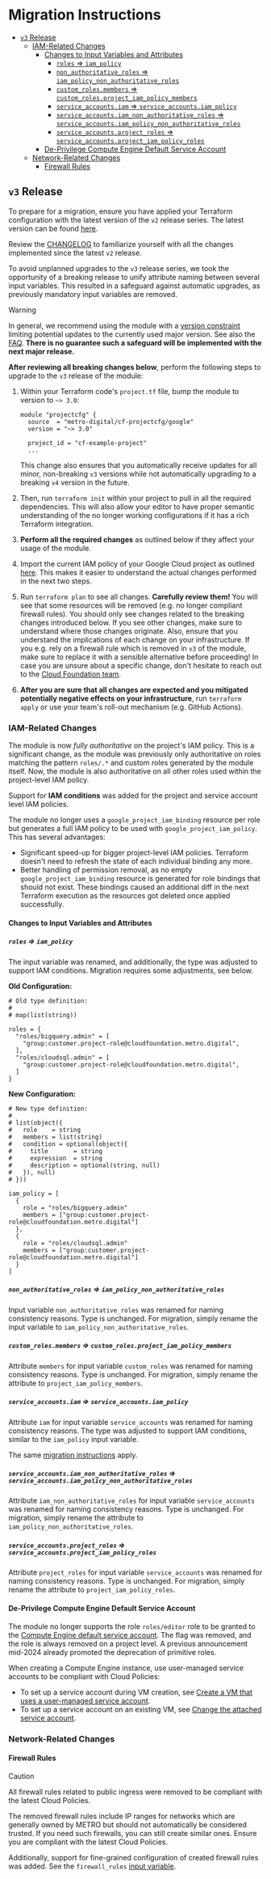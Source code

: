 # Migration Instructions

<!-- mdformat-toc start --slug=github --no-anchors --maxlevel=6 --minlevel=2 -->

- [`v3` Release](#v3-release)
  - [IAM-Related Changes](#iam-related-changes)
    - [Changes to Input Variables and Attributes](#changes-to-input-variables-and-attributes)
      - [`roles` => `iam_policy`](#roles--iam_policy)
      - [`non_authoritative_roles` => `iam_policy_non_authoritative_roles`](#non_authoritative_roles--iam_policy_non_authoritative_roles)
      - [`custom_roles.members` => `custom_roles.project_iam_policy_members`](#custom_rolesmembers--custom_rolesproject_iam_policy_members)
      - [`service_accounts.iam` => `service_accounts.iam_policy`](#service_accountsiam--service_accountsiam_policy)
      - [`service_accounts.iam_non_authoritative_roles` => `service_accounts.iam_policy_non_authoritative_roles`](#service_accountsiam_non_authoritative_roles--service_accountsiam_policy_non_authoritative_roles)
      - [`service_accounts.project_roles` => `service_accounts.project_iam_policy_roles`](#service_accountsproject_roles--service_accountsproject_iam_policy_roles)
    - [De-Privilege Compute Engine Default Service Account](#de-privilege-compute-engine-default-service-account)
  - [Network-Related Changes](#network-related-changes)
    - [Firewall Rules](#firewall-rules)

<!-- mdformat-toc end -->

## `v3` Release

To prepare for a migration, ensure you have applied your Terraform configuration
with the latest version of the `v2` release series. The latest version can be
found [here][latest-v2-release].

Review the [CHANGELOG] to familiarize yourself with all the changes implemented
since the latest `v2` release.

To avoid unplanned upgrades to the `v3` release series, we took the opportunity
of a breaking release to unify attribute naming between several input variables.
This resulted in a safeguard against automatic upgrades, as previously mandatory
input variables are removed.

> [!WARNING]
> In general, we recommend using the module with a [version constraint] limiting
> potential updates to the currently used major version. See also the
> [FAQ][faq-versioning]. **There is no guarantee such a safeguard will be
> implemented with the next major release.**

**After reviewing all breaking changes below**, perform the following steps to
upgrade to the `v3` release of the module:

1. Within your Terraform code's `project.tf` file, bump the module to version to
   `~> 3.0`:

   ```hcl
   module "projectcfg" {
     source  = "metro-digital/cf-projectcfg/google"
     version = "~> 3.0"

     project_id = "cf-example-project"
     ...
   ```

   This change also ensures that you automatically receive updates for all
   minor, non-breaking `v3` versions while not automatically upgrading to a
   breaking `v4` version in the future.

1. Then, run `terraform init` within your project to pull in all the required
   dependencies. This will also allow your editor to have proper semantic
   understanding of the no longer working configurations if it has a rich
   Terraform integration.

1. **Perform all the required changes** as outlined below if they affect your
   usage of the module.

1. Import the current IAM policy of your Google Cloud project as outlined
   [here][faq-iam-policy-import]. This makes it easier to understand the actual
   changes performed in the next two steps.

1. Run `terraform plan` to see all changes. **Carefully review them!** You will
   see that some resources will be removed (e.g. no longer compliant firewall
   rules). You should only see changes related to the breaking changes
   introduced below. If you see other changes, make sure to understand where
   those changes originate. Also, ensure that you understand the implications of
   each change on your infrastructure. If you e.g. rely on a firewall rule which
   is removed in `v3` of the module, make sure to replace it with a sensible
   alternative before proceeding! In case you are unsure about a specific
   change, don't hesitate to reach out to the [Cloud Foundation team][support].

1. **After you are sure that all changes are expected and you mitigated
   potentially negative effects on your infrastructure**, run `terraform apply`
   or use your team's roll-out mechanism (e.g. GitHub Actions).

### IAM-Related Changes

The module is now *fully authoritative* on the project's IAM policy. This is a
significant change, as the module was previously only authoritative on roles
matching the pattern `roles/.*` and custom roles generated by the module itself.
Now, the module is also authoritative on all other roles used within the
project-level IAM policy.

Support for **IAM conditions** was added for the project and service account
level IAM policies.

The module no longer uses a `google_project_iam_binding` resource per role but
generates a full IAM policy to be used with `google_project_iam_policy`. This
has several advantages:

- Significant speed-up for bigger project-level IAM policies. Terraform doesn't
  need to refresh the state of each individual binding any more.
- Better handling of permission removal, as no empty
  `google_project_iam_binding` resource is generated for role bindings that
  should not exist. These bindings caused an additional diff in the next
  Terraform execution as the resources got deleted once applied successfully.

#### Changes to Input Variables and Attributes

##### `roles` => `iam_policy`

The input variable was renamed, and additionally, the type was adjusted to
support IAM conditions. Migration requires some adjustments, see below.

**Old Configuration:**

```hcl
# Old type definition:
#
# map(list(string))

roles = {
  "roles/bigquery.admin" = [
    "group:customer.project-role@cloudfoundation.metro.digital",
  ],
  "roles/cloudsql.admin" = [
    "group:customer.project-role@cloudfoundation.metro.digital",
  ]
}

```

**New Configuration:**

```hcl
# New type definition:
#
# list(object({
#   role    = string
#   members = list(string)
#   condition = optional(object({
#     title       = string
#     expression  = string
#     description = optional(string, null)
#   }), null)
# }))

iam_policy = [
  {
    role = "roles/bigquery.admin"
    members = ["group:customer.project-role@cloudfoundation.metro.digital"]
  },
  {
    role = "roles/cloudsql.admin"
    members = ["group:customer.project-role@cloudfoundation.metro.digital"]
  }
]
```

##### `non_authoritative_roles` => `iam_policy_non_authoritative_roles`

Input variable `non_authoritative_roles` was renamed for naming consistency
reasons. Type is unchanged. For migration, simply rename the input variable to
`iam_policy_non_authoritative_roles`.

##### `custom_roles.members` => `custom_roles.project_iam_policy_members`

Attribute `members` for input variable `custom_roles` was renamed for naming
consistency reasons. Type is unchanged. For migration, simply rename the
attribute to `project_iam_policy_members`.

##### `service_accounts.iam` => `service_accounts.iam_policy`

Attribute `iam` for input variable `service_accounts` was renamed for naming
consistency reasons. The type was adjusted to support IAM conditions, similar to
the `iam_policy` input variable.

The same [migration instructions](#roles--iam_policy) apply.

##### `service_accounts.iam_non_authoritative_roles` => `service_accounts.iam_policy_non_authoritative_roles`

Attribute `iam_non_authoritative_roles` for input variable `service_accounts`
was renamed for naming consistency reasons. Type is unchanged. For migration,
simply rename the attribute to `iam_policy_non_authoritative_roles`.

##### `service_accounts.project_roles` => `service_accounts.project_iam_policy_roles`

Attribute `project_roles` for input variable `service_accounts` was renamed for
naming consistency reasons. Type is unchanged. For migration, simply rename the
attribute to `project_iam_policy_roles`.

#### De-Privilege Compute Engine Default Service Account

The module no longer supports the role `roles/editor` role to be granted to the
[Compute Engine default service account]. The flag was removed, and the role is
always removed on a project level. A previous announcement mid-2024 already
promoted the deprecation of primitive roles.

When creating a Compute Engine instance, use user-managed service accounts to be
compliant with Cloud Policies:

- To set up a service account during VM creation, see
  [Create a VM that uses a user-managed service account][vm-create-user-sa].
- To set up a service account on an existing VM, see
  [Change the attached service account][vm-update-user-sa].

### Network-Related Changes

#### Firewall Rules

> [!CAUTION]
> All firewall rules related to public ingress were removed to be compliant with
> the latest Cloud Policies.

The removed firewall rules include IP ranges for networks which are generally
owned by METRO but should not automatically be considered trusted. If you need
such firewalls, you can still create similar ones. Ensure you are compliant with
the latest Cloud Policies.

Additionally, support for fine-grained configuration of created firewall rules
was added. See the `firewall_rules` [input variable](./TERRAFORM.md#inputs).

[changelog]: CHANGELOG.md
[compute engine default service account]: https://cloud.google.com/compute/docs/access/service-accounts#default_service_account
[faq-iam-policy-import]: FAQ.md#how-to-import-existing-iam-policy
[faq-versioning]: FAQ.md#versioning
[latest-v2-release]: https://github.com/metro-digital/terraform-google-cf-projectcfg/releases?q=v2&expanded=false
[support]: https://metrodigital.atlassian.net/wiki/x/BwLMBw
[version constraint]: https://developer.hashicorp.com/terraform/language/expressions/version-constraints
[vm-create-user-sa]: https://cloud.google.com/compute/docs/access/create-enable-service-accounts-for-instances
[vm-update-user-sa]: https://cloud.google.com/compute/docs/instances/change-service-account
